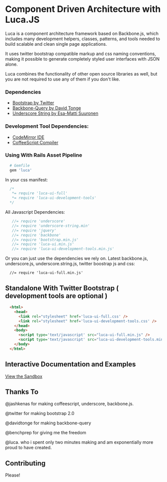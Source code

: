 # Component Driven Architecture with Luca.JS

Luca is a component architecture framework based on Backbone.js, which includes
many development helpers, classes, patterns, and tools needed to build scalable
and clean single page applications.

It uses twitter bootstrap compatible markup and css naming conventions, 
making it possible to generate completely styled user interfaces with JSON alone.

Luca combines the functionality of other open source libraries as well, but you are not
required to use any of them if you don't like.

### Dependencies

- [Bootstrap by Twitter](https://twitter.github.com/bootstrap)
- [Backbone-Query by David Tonge](https://github.com/davidgtonge/backbone_query)
- [Underscore String by Esa-Matti Suuronen](https://github.com/epeli/underscore.string)

### Development Tool Dependencies:

- [CodeMirror IDE](https://codemirror.net)
- [CoffeeScript Compiler](https://coffeescript.org)


### Using With Rails Asset Pipeline

```ruby
  # Gemfile
  gem 'luca' 
```

In your css manifest:

```css
  /*
   *= require 'luca-ui-full'
   *= require 'luca-ui-development-tools'
  */
```

All Javascript Dependencies:

```javascript
   //= require 'underscore'
   //= require 'underscore-string.min'
   //= require 'jquery'
   //= require 'backbone'
   //= require 'bootstrap.min.js'
   //= require 'luca-ui.min.js'
   //= require 'luca-ui-development-tools.min.js'
```

Or you can just use the dependencies we rely on.  Latest backbone.js, underscore.js, underscore.string.js, twitter boostrap js and css:

```
  //= require 'luca-ui-full.min.js'
```

## Standalone With Twitter Bootstrap ( development tools are optional )
```html
  <html>
    <head>
      <link rel="stylesheet" href='luca-ui-full.css' />
      <link rel="stylesheet" href='luca-ui-development-tools.css' />
    </head>
    <body>
      <script type='text/javascript' src="luca-ui-full.min.js" /> 
      <script type='text/javascript' src="luca-ui-development-tools.min.js" /> 
    </body>
  </html>
```

## Interactive Documentation and Examples

[View the Sandbox](http://datapimp.com/luca)

## Thanks To

@jashkenas for making coffeescript, underscore, backbone.js.

@twitter for making bootstrap 2.0

@davidtonge for making backbone-query

@benchprep for giving me the freedom

@luca. who i spent only two minutes making and am exponentially more proud to have created.

## Contributing

Please!
